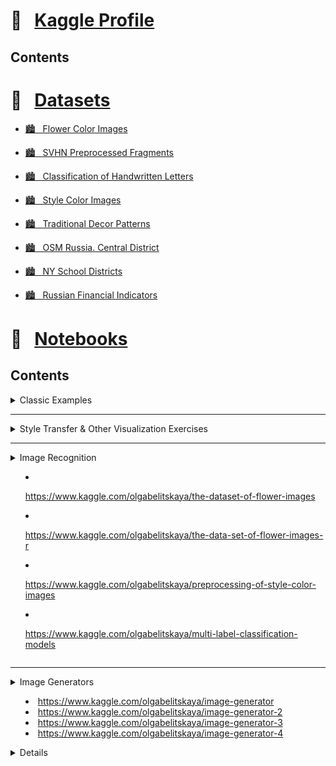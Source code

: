 # &#x1F4D1; &nbsp; [Kaggle Profile](https://www.kaggle.com/olgabelitskaya)

## Contents


# &#x1F4D1; &nbsp; [Datasets](https://www.kaggle.com/olgabelitskaya/datasets)

* [🏙 &nbsp; Flower Color Images](https://www.kaggle.com/olgabelitskaya/flower-color-images)

* [🏙 &nbsp; SVHN Preprocessed Fragments](https://www.kaggle.com/olgabelitskaya/svhn-preproccessed-fragments)

* [🏙 &nbsp; Classification of Handwritten Letters](https://www.kaggle.com/olgabelitskaya/classification-of-handwritten-letters)

* [🏙 &nbsp; Style Color Images](https://www.kaggle.com/olgabelitskaya/style-color-images)

* [🏙 &nbsp; Traditional Decor Patterns](https://www.kaggle.com/olgabelitskaya/traditional-decor-patterns)

* [🏙 &nbsp; OSM Russia. Central District](https://www.kaggle.com/olgabelitskaya/osm-russia-central-district)

* [🏙 &nbsp; NY School Districts](https://www.kaggle.com/olgabelitskaya/ny-school-districts)

* [🏙 &nbsp; Russian Financial Indicators](https://www.kaggle.com/olgabelitskaya/russian-financial-indicators)


# &#x1F4D1; &nbsp; [Notebooks](https://www.kaggle.com/olgabelitskaya/notebooks)

## Contents

<details>
<summary>Classic Examples</summary>

* [&#x1F4D6; Digit Recognition Models #1](https://www.kaggle.com/olgabelitskaya/digit-recognition-models-1)

* [&#x1F4D6; Digit Recognition Models #2](https://www.kaggle.com/olgabelitskaya/digit-recognition-models-2)

* [&#x1F4D6; Digit Recognition Models #3](https://www.kaggle.com/olgabelitskaya/digit-recognition-models-3)

* [&#x1F4D6; Digit Recognition Models R](https://www.kaggle.com/olgabelitskaya/digit-recognition-models-r)

* [&#x1F4D6; Digit Recognition Models R 2](https://www.kaggle.com/olgabelitskaya/digit-recognition-models-r-2)

* [&#x1F4D6; Titanic Survival Exploration](https://www.kaggle.com/olgabelitskaya/titanic-survival-exploration)

* [&#x1F4D6; Predicting Boston Housing Prices](https://www.kaggle.com/olgabelitskaya/boston-housing-prices)

* [&#x1F4D6; Sberbank Russian Housing Market](https://www.kaggle.com/olgabelitskaya/sberbank-russian-housing-market)

* [&#x1F4D6; House Prices: Advanced Regression Techniques](https://www.kaggle.com/olgabelitskaya/regressors)

</details>

---

<details>
<summary> Style Transfer & Other Visualization Exercises</summary>

* [&#x1F4D6; Mixed Styles](https://www.kaggle.com/olgabelitskaya/mixed-styles)

* [&#x1F4D6; Mixed Styles 2](https://www.kaggle.com/olgabelitskaya/mixed-styles-2)

* [&#x1F4D6; OpenCV Cookbook](https://www.kaggle.com/olgabelitskaya/opencv-cookbook)

* [&#x1F4D6; Plotting Exercises](https://www.kaggle.com/olgabelitskaya/plotting-exercises)

* [&#x1F4D6; Plotting Exercises 2](https://www.kaggle.com/olgabelitskaya/plotting-exercises-2)

* [&#x1F4D6; Plotting Exercises 3](https://www.kaggle.com/olgabelitskaya/plotting-exercises-3)

* [&#x1F4D6; Plotting Exercises R](https://www.kaggle.com/olgabelitskaya/plotting-exercises-r)

* [&#x1F4D6; Plotting Exercises R 2](https://www.kaggle.com/olgabelitskaya/plotting-exercises-r-2)

</details>

---

<details>
<summary> Image Recognition

* https://www.kaggle.com/olgabelitskaya/the-dataset-of-flower-images

* https://www.kaggle.com/olgabelitskaya/the-data-set-of-flower-images-r

* https://www.kaggle.com/olgabelitskaya/preprocessing-of-style-color-images

* https://www.kaggle.com/olgabelitskaya/multi-label-classification-models

</details>

---

<details>
<summary> Image Generators

* https://www.kaggle.com/olgabelitskaya/image-generator
* https://www.kaggle.com/olgabelitskaya/image-generator-2
* https://www.kaggle.com/olgabelitskaya/image-generator-3
* https://www.kaggle.com/olgabelitskaya/image-generator-4

<details>
